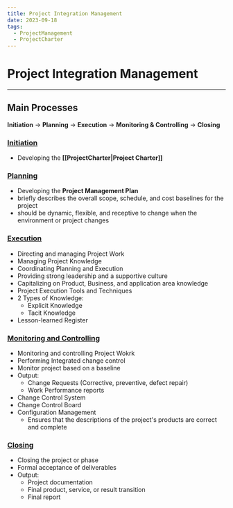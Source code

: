 ```yaml
---
title: Project Integration Management
date: 2023-09-18
tags:
  - ProjectManagement
  - ProjectCharter
---
```


# Project Integration Management

---

## Main Processes
**Initiation** -> **Planning** -> **Execution** -> **Monitoring & Controlling** -> **Closing**

### <u>Initiation</u>
- Developing the **[[ProjectCharter|Project Charter]]**

### <u>Planning</u>
- Developing the **Project Management Plan**
- briefly describes the overall scope, schedule, and cost baselines for the project
- should be dynamic, flexible, and receptive to change when the environment or project changes

### <u>Execution</u>
- Directing and managing Project Work
- Managing Project Knowledge
- Coordinating Planning and Execution
- Providing strong leadership and a supportive culture
- Capitalizing on Product, Business, and application area knowledge
- Project Execution Tools and Techniques
- 2 Types of Knowledge:
	- Explicit Knowledge
	- Tacit Knowledge
- Lesson-learned Register

### <u>Monitoring and Controlling</u>
- Monitoring and controlling Project Wokrk
- Performing Integrated change control
- Monitor project based on a baseline
- Output:
	- Change Requests (Corrective, preventive, defect repair)
	- Work Performance reports
- Change Control System
- Change Control Board
- Configuration Management
	- Ensures that the descriptions of the project's products are correct and complete

### <u>Closing</u>
- Closing the project or phase
- Formal acceptance of deliverables
- Output:
	- Project documentation
	- Final product, service, or result transition
	- Final report